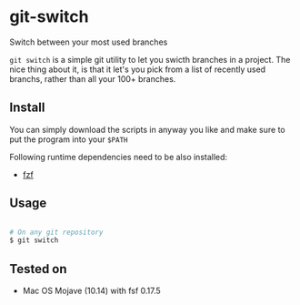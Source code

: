 # git-switch

Switch between your most used branches

`git switch` is a simple git utility to let you swicth branches in a project.
The nice thing about it, is that it let's you pick from a list of recently used
branchs, rather than all your 100+ branches.

## Install

You can simply download the scripts in anyway you like and make sure to put the
program into your `$PATH`

Following runtime dependencies need to be also installed:

* [fzf](https://github.com/junegunn/fzf)

## Usage

```bash

# On any git repository
$ git switch
```

## Tested on
- Mac OS Mojave (10.14) with fsf 0.17.5